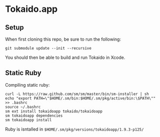# Tokaido.app

## Setup

When first cloning this repo, be sure to run the following:

	git submodule update --init --recursive

You should then be able to build and run Tokaido in Xcode.

## Static Ruby

Compiling static ruby:

    curl -L https://raw.github.com/sm/sm/master/bin/sm-installer | sh
    echo "export PATH=\"$HOME/.sm/bin:$HOME/.sm/pkg/active/bin:\$PATH\"" >> .bashrc
    source ~/.bashrc
    sm ext install tokaidoapp tokaido/tokaidoapp
    sm tokaidoapp dependencies
    sm tokaidoapp install

Ruby is isntalled in `$HOME/.sm/pkg/versions/tokaidoapp/1.9.3-p125/`

